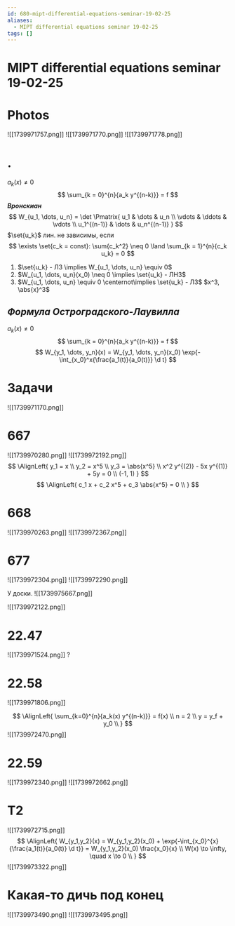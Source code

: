 ```yaml
---
id: 680-mipt-differential-equations-seminar-19-02-25
aliases:
  - MIPT differential equations seminar 19-02-25
tags: []
---
```


# MIPT differential equations seminar 19-02-25
# Photos
![[1739971757.png]]
![[1739971770.png]]
![[1739971778.png]]

# .
$a_k(x) \neq 0$
$$
\sum_{k = 0}^{n}{a_k y^{(n-k)}} = f
$$
***Вронскиан***
$$
W_{u_1, \dots, u_n} = \det \Pmatrix{
u_1 & \dots & u_n \\
\vdots & \ddots & \vdots \\
u_1^{(n-1)} & \dots & u_n^{(n-1)}
}
$$
$\set{u_k}$ лин. не зависимы, если
 $$
\exists \set{c_k = const}: \sum{c_k^2} \neq 0 \land \sum_{k = 1}^{n}{c_k u_k} = 0
$$
1. $\set{u_k} - ЛЗ \implies W_{u_1, \dots, u_n} \equiv 0$ 
2. $W_{u_1, \dots, u_n}(x_0) \neq 0 \implies \set{u_k} - ЛНЗ$ 
3. $W_{u_1, \dots, u_n} \equiv 0 \centernot\implies \set{u_k} - ЛЗ$ 
$x^3, \abs{x}^3$

## ***Формула Остроградского-Лаувилла***
$a_k(x) \neq 0$
$$
\sum_{k = 0}^{n}{a_k y^{(n-k)}} = f
$$
$$
W_{y_1, \dots, y_n}(x) = W_{y_1, \dots, y_n}(x_0)
\exp{-\int_{x_0}^x{\frac{a_1(t)}{a_0(t)}} \d t}
$$

# Задачи
![[1739971170.png]]

# 667
![[1739970280.png]]
![[1739972192.png]]
$$
\AlignLeft{
y_1 = x \\
y_2 = x^5 \\
y_3 = \abs{x^5} \\
x^2 y^{(2)} - 5x y^{(1)} + 5y = 0 \\
(-1, 1)
}
$$
$$
\AlignLeft{
c_1 x + c_2 x^5 + c_3 \abs{x^5} = 0 \\
}
$$

# 668
![[1739970263.png]]
![[1739972367.png]]

# 677
![[1739972304.png]]
![[1739972290.png]]

У доски.
![[1739975667.png]]

![[1739972122.png]]

# 22.47
![[1739971524.png]]
?

# 22.58
![[1739971806.png]]

$$
\AlignLeft{
\sum_{k=0}^{n}{a_k(x) y^{(n-k)}} = f(x) \\
n = 2 \\
y = y_f + y_0 \\
}
$$
![[1739972470.png]]

# 22.59
![[1739972340.png]]
![[1739972662.png]]

# T2
![[1739972715.png]]
$$
\AlignLeft{
W_{y_1,y_2}(x) = W_{y_1,y_2}(x_0) + \exp{-\int_{x_0}^{x}{\frac{a_1(t)}{a_0(t)} \d t}} = W_{y_1,y_2}(x_0) \frac{x_0}{x} \\
W(x) \to \infty, \quad x \to 0 \\
}
$$
![[1739973322.png]]

# Какая-то дичь под конец
![[1739973490.png]]
![[1739973495.png]]
